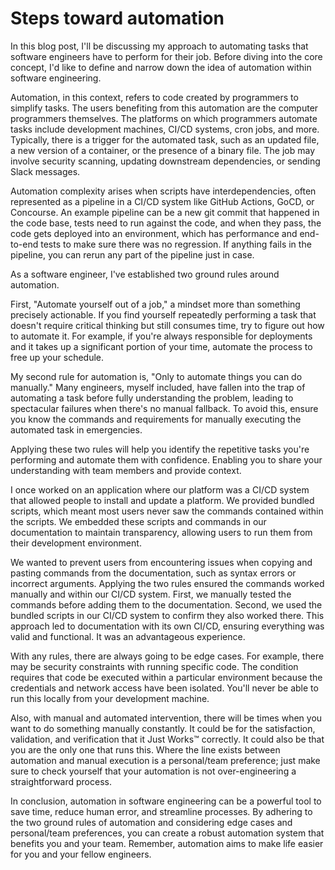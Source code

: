# Steps toward automation

In this blog post, I'll be discussing my approach to automating tasks that
software engineers have to perform for their job. Before diving into the core
concept, I'd like to define and narrow down the idea of automation within
software engineering.

Automation, in this context, refers to code created by programmers to simplify
tasks. The users benefiting from this automation are the computer programmers
themselves. The platforms on which programmers automate tasks include
development machines, CI/CD systems, cron jobs, and more. Typically, there is a
trigger for the automated task, such as an updated file, a new version of a
container, or the presence of a binary file. The job may involve security
scanning, updating downstream dependencies, or sending Slack messages.

Automation complexity arises when scripts have interdependencies, often
represented as a pipeline in a CI/CD system like GitHub Actions, GoCD, or
Concourse. An example pipeline can be a new git commit that happened in the code
base, tests need to run against the code, and when they pass, the code gets
deployed into an environment, which has performance and end-to-end tests to make
sure there was no regression. If anything fails in the pipeline, you can rerun
any part of the pipeline just in case.

As a software engineer, I've established two ground rules around automation.

First, "Automate yourself out of a job," a mindset more than something precisely
actionable. If you find yourself repeatedly performing a task that doesn't
require critical thinking but still consumes time, try to figure out how to
automate it. For example, if you're always responsible for deployments and it
takes up a significant portion of your time, automate the process to free up
your schedule.

My second rule for automation is, "Only to automate things you can do manually."
Many engineers, myself included, have fallen into the trap of automating a task
before fully understanding the problem, leading to spectacular failures when
there's no manual fallback. To avoid this, ensure you know the commands and
requirements for manually executing the automated task in emergencies.

Applying these two rules will help you identify the repetitive tasks you're
performing and automate them with confidence. Enabling you to share your
understanding with team members and provide context.

I once worked on an application where our platform was a CI/CD system that
allowed people to install and update a platform. We provided bundled scripts,
which meant most users never saw the commands contained within the scripts. We
embedded these scripts and commands in our documentation to maintain
transparency, allowing users to run them from their development environment.

We wanted to prevent users from encountering issues when copying and pasting
commands from the documentation, such as syntax errors or incorrect arguments.
Applying the two rules ensured the commands worked manually and within our CI/CD
system. First, we manually tested the commands before adding them to the
documentation. Second, we used the bundled scripts in our CI/CD system to
confirm they also worked there. This approach led to documentation with its own
CI/CD, ensuring everything was valid and functional. It was an advantageous
experience.

With any rules, there are always going to be edge cases. For example, there may
be security constraints with running specific code. The condition requires that
code be executed within a particular environment because the credentials and
network access have been isolated. You'll never be able to run this locally from
your development machine.

Also, with manual and automated intervention, there will be times when you want
to do something manually constantly. It could be for the satisfaction,
validation, and verification that it Just Works™ correctly. It could also be
that you are the only one that runs this. Where the line exists between
automation and manual execution is a personal/team preference; just make sure to
check yourself that your automation is not over-engineering a straightforward
process.

In conclusion, automation in software engineering can be a powerful tool to save
time, reduce human error, and streamline processes. By adhering to the two
ground rules of automation and considering edge cases and personal/team
preferences, you can create a robust automation system that benefits you and
your team. Remember, automation aims to make life easier for you and your fellow
engineers.
